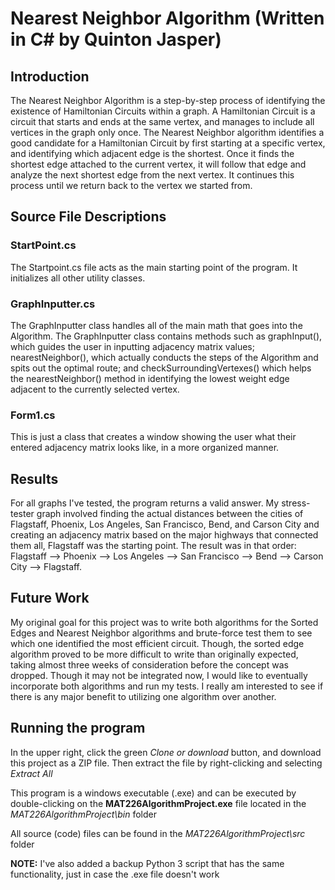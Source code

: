 # Nearest Neighbor Algorithm (Written in C# by Quinton Jasper)

## Introduction

The Nearest Neighbor Algorithm is a step-by-step process of identifying the existence of Hamiltonian Circuits within a graph. A Hamiltonian Circuit is a circuit that starts and ends at the same vertex,
and manages to include all vertices in the graph only once. The Nearest Neighbor algorithm identifies a good candidate for a Hamiltonian Circuit by first starting at a specific vertex, and identifying which adjacent
edge is the shortest. Once it finds the shortest edge attached to the current vertex, it will follow that edge and analyze the next shortest edge from the next vertex. It continues this process until we return back
to the vertex we started from.

## Source File Descriptions

### StartPoint.cs

The Startpoint.cs file acts as the main starting point of the program. It initializes all other utility classes.

### GraphInputter.cs

The GraphInputter class handles all of the main math that goes into the Algorithm. The GraphInputter class contains methods
such as graphInput(), which guides the user in inputting adjacency matrix values; nearestNeighbor(), which actually conducts the steps of the Algorithm
and spits out the optimal route; and checkSurroundingVertexes() which helps the nearestNeighbor() method in identifying the lowest weight edge adjacent to the currently
selected vertex.

### Form1.cs

This is just a class that creates a window showing the user what their entered adjacency matrix looks like, in a more organized manner.

## Results

For all graphs I've tested, the program returns a valid answer. My stress-tester graph involved finding the actual distances between the cities of Flagstaff, Phoenix, Los Angeles, San Francisco, Bend, and Carson City and creating an adjacency matrix based on the major highways that connected them all, Flagstaff was the starting point. The result was in that order: Flagstaff --> Phoenix --> Los Angeles --> San Francisco --> Bend --> Carson City --> Flagstaff.

## Future Work

My original goal for this project was to write both algorithms for the Sorted Edges and Nearest Neighbor algorithms and brute-force test them to see which one identified the most efficient circuit. Though, the sorted edge algorithm proved to be more difficult to write than originally expected, taking almost three weeks of consideration before the concept was dropped. Though it may not be integrated now, I would like to eventually incorporate both algorithms and run my tests. I really am interested to see if there is any major benefit to utilizing one algorithm over another.

## Running the program

In the upper right, click the green _Clone or download_ button, and download this project as a ZIP file. Then extract the file by right-clicking and selecting _Extract All_

This program is a windows executable (.exe) and can be executed by double-clicking on the **MAT226AlgorithmProject.exe** file located in the
_MAT226AlgorithmProject\bin_ folder

All source (code) files can be found in the _MAT226AlgorithmProject\src_ folder

**NOTE:** I've also added a backup Python 3 script that has the same functionality, just in case the .exe file doesn't work

